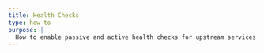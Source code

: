 ```yaml
---
title: Health Checks
type: how-to
purpose: |
  How to enable passive and active health checks for upstream services
---
```

